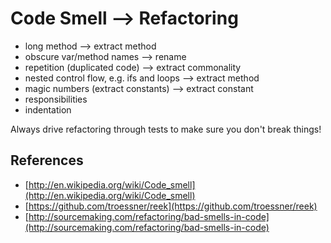 Code Smell --> Refactoring
===================

* long method  --> extract method
* obscure var/method names --> rename
* repetition (duplicated code) --> extract commonality
* nested control flow, e.g. ifs and loops --> extract method
* magic numbers (extract constants) --> extract constant
* responsibilities
* indentation

Always drive refactoring through tests to make sure you don't break things!

References
---------

* [http://en.wikipedia.org/wiki/Code_smell](http://en.wikipedia.org/wiki/Code_smell)
* [https://github.com/troessner/reek](https://github.com/troessner/reek)
* [http://sourcemaking.com/refactoring/bad-smells-in-code](http://sourcemaking.com/refactoring/bad-smells-in-code)
